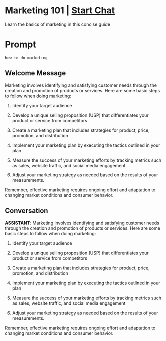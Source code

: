 

# Marketing 101 | [Start Chat](https://gptcall.net/chat.html?data=%7B%22contact%22%3A%7B%22id%22%3A%22NSibQ9rLBWX2Kh2xy_6_b%22%2C%22flow%22%3Atrue%7D%7D)
Learn the basics of marketing in this concise guide

# Prompt

```
how to do marketing
```

## Welcome Message
Marketing involves identifying and satisfying customer needs through the creation and promotion of products or services. Here are some basic steps to follow when doing marketing:



1. Identify your target audience

2. Develop a unique selling proposition (USP) that differentiates your product or service from competitors

3. Create a marketing plan that includes strategies for product, price, promotion, and distribution

4. Implement your marketing plan by executing the tactics outlined in your plan

5. Measure the success of your marketing efforts by tracking metrics such as sales, website traffic, and social media engagement

6. Adjust your marketing strategy as needed based on the results of your measurements.



Remember, effective marketing requires ongoing effort and adaptation to changing market conditions and consumer behavior.

## Conversation

**ASSISTANT**: Marketing involves identifying and satisfying customer needs through the creation and promotion of products or services. Here are some basic steps to follow when doing marketing:



1. Identify your target audience

2. Develop a unique selling proposition (USP) that differentiates your product or service from competitors

3. Create a marketing plan that includes strategies for product, price, promotion, and distribution

4. Implement your marketing plan by executing the tactics outlined in your plan

5. Measure the success of your marketing efforts by tracking metrics such as sales, website traffic, and social media engagement

6. Adjust your marketing strategy as needed based on the results of your measurements.



Remember, effective marketing requires ongoing effort and adaptation to changing market conditions and consumer behavior.

